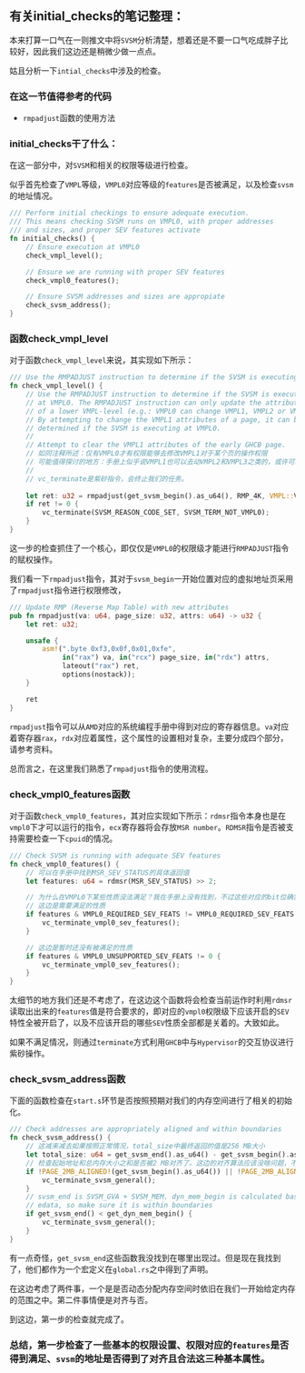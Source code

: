 ## 有关initial_checks的笔记整理：
本来打算一口气在一则推文中将`SVSM`分析清楚，想着还是不要一口气吃成胖子比较好，因此我们这边还是稍微少做一点点。

姑且分析一下`intial_checks`中涉及的检查。
### 在这一节值得参考的代码
- `rmpadjust`函数的使用方法

### initial_checks干了什么：
在这一部分中，对`SVSM`和相关的权限等级进行检查。

似乎首先检查了`VMPL`等级，`VMPL0`对应等级的`features`是否被满足，以及检查`svsm`的地址情况。
```rust
/// Perform initial checkings to ensure adequate execution.
/// This means checking SVSM runs on VMPL0, with proper addresses
/// and sizes, and proper SEV features activate
fn initial_checks() {
    // Ensure execution at VMPL0
    check_vmpl_level();

    // Ensure we are running with proper SEV features
    check_vmpl0_features();

    // Ensure SVSM addresses and sizes are appropiate
    check_svsm_address();
}
```
### 函数check_vmpl_level
对于函数`check_vmpl_level`来说，其实现如下所示：
```rust
/// Use the RMPADJUST instruction to determine if the SVSM is executing at VMPL0
fn check_vmpl_level() {
    // Use the RMPADJUST instruction to determine if the SVSM is executing
    // at VMPL0. The RMPADJUST instruction can only update the attributes
    // of a lower VMPL-level (e.g.: VMPL0 can change VMPL1, VMPL2 or VMPL3).
    // By attempting to change the VMPL1 attributes of a page, it can be
    // determined if the SVSM is executing at VMPL0.
    //
    // Attempt to clear the VMPL1 attributes of the early GHCB page.
    // 如同注释所述：仅有VMPL0才有权限能够去修改VMPL1对于某个页的操作权限
    // 可能值得探讨的地方：手册上似乎说VMPL1也可以去动VMPL2和VMPL3之类的，或许可以考虑写demo测试一下
    // 
    // vc_terminate是紫砂指令，会终止我们的任务。
    
    let ret: u32 = rmpadjust(get_svsm_begin().as_u64(), RMP_4K, VMPL::Vmpl1 as u64);
    if ret != 0 {
        vc_terminate(SVSM_REASON_CODE_SET, SVSM_TERM_NOT_VMPL0);
    }
}
```
这一步的检查抓住了一个核心，即仅仅是`VMPL0`的权限级才能进行`RMPADJUST`指令的赋权操作。

我们看一下`rmpadjust`指令，其对于`svsm_begin`一开始位置对应的虚拟地址页采用了`rmpadjust`指令进行权限修改，
```rust
/// Update RMP (Reverse Map Table) with new attributes
pub fn rmpadjust(va: u64, page_size: u32, attrs: u64) -> u32 {
    let ret: u32;

    unsafe {
        asm!(".byte 0xf3,0x0f,0x01,0xfe",
             in("rax") va, in("rcx") page_size, in("rdx") attrs,
             lateout("rax") ret,
             options(nostack));
    }

    ret
}
```
`rmpadjust`指令可以从`AMD`对应的系统编程手册中得到对应的寄存器信息。`va`对应着寄存器`rax`，`rdx`对应着属性，这个属性的设置相对复杂，主要分成四个部分，请参考资料。

总而言之，在这里我们熟悉了`rmpadjust`指令的使用流程。
### check_vmpl0_features函数
对于函数`check_vmpl0_features`，其对应实现如下所示：`rdmsr`指令本身也是在`vmpl0`下才可以运行的指令，`ecx`寄存器将会存放`MSR number`。`RDMSR`指令是否被支持需要检查一下`cpuid`的情况。
```rust
/// Check SVSM is running with adequate SEV features
fn check_vmpl0_features() {
    // 可以在手册中找到MSR_SEV_STATUS的具体返回值
    let features: u64 = rdmsr(MSR_SEV_STATUS) >> 2;

    // 为什么在VMPL0下某些性质没法满足？我在手册上没有找到，不过这些对应的bit位确实搞清楚是什么东西了
    // 这边是需要满足的性质
    if features & VMPL0_REQUIRED_SEV_FEATS != VMPL0_REQUIRED_SEV_FEATS {
        vc_terminate_vmpl0_sev_features();
    }

    // 这边是暂时还没有被满足的性质
    if features & VMPL0_UNSUPPORTED_SEV_FEATS != 0 {
        vc_terminate_vmpl0_sev_features();
    }
}
```
太细节的地方我们还是不考虑了，在这边这个函数将会检查当前运作时利用`rdmsr`读取出出来的`features`值是符合要求的，即对应的`vmpl0`权限级下应该开启的`SEV`特性全被开启了，以及不应该开启的哪些`SEV`性质全部都是关着的。大致如此。

如果不满足情况，则通过`terminate`方式利用`GHCB`中与`Hypervisor`的交互协议进行紫砂操作。

### check_svsm_address函数 
下面的函数检查在`start.s`环节是否按照预期对我们的内存空间进行了相关的初始化。
```rust
/// Check addresses are appropriately aligned and within boundaries
fn check_svsm_address() {
    // 这减来减去如果按照正常情况，total_size中最终返回的值是256 MB大小
    let total_size: u64 = get_svsm_end().as_u64() - get_svsm_begin().as_u64();
    // 检查起始地址和总内存大小之和是否被2 MB对齐了。这边的对齐算法应该没啥问题，不过我感觉有空可以考虑尝试证明一下。
    if !PAGE_2MB_ALIGNED!(get_svsm_begin().as_u64()) || !PAGE_2MB_ALIGNED!(total_size) {
        vc_terminate_svsm_general();
    }
    // svsm_end is SVSM_GVA + SVSM_MEM. dyn_mem_begin is calculated based on
    // edata, so make sure it is within boundaries
    if get_svsm_end() < get_dyn_mem_begin() {
        vc_terminate_svsm_general();
    }
}
```
有一点奇怪，`get_svsm_end`这些函数我没找到在哪里出现过。但是现在我找到了，他们都作为一个宏定义在`global.rs`之中得到了声明。

在这边考虑了两件事，一个是是否动态分配内存空间时依旧在我们一开始给定内存的范围之中。第二件事情便是对齐与否。

到这边，第一步的检查就完成了。

### 总结，第一步检查了一些基本的权限设置、权限对应的`features`是否得到满足、`svsm`的地址是否得到了对齐且合法这三种基本属性。